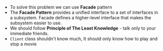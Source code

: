* To solve this problem we can use **Facade** pattern
* The **Facade Pattern** provides a unified interface to a set of interfaces in a subsystem. Facade defines a higher-level interface that makes the subsystem easier to use.
* We should follow **Principle of The Least Knowledge** - talk only to your immediate
  friends.
* `Client` class shouldn't know much, It should only know how to play and stop a movie
